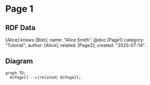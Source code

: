 # Page 1

## RDF Data
[Alice] knows [Bob]; name: "Alice Smith".
@doc [Page1] category: "Tutorial"; author: [Alice]; related: [Page2]; created: "2025-07-14".

## Diagram
```mermaid
graph TD;
  A[Page1] -->|related| B[Page2];
```